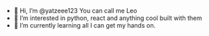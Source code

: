 - 👋 Hi, I’m @yatzeee123 You can call me Leo
- 👀 I’m interested in python, react and anything cool built with them
- 🌱 I’m currently learning all I can get my hands on.

<!---
yatzeee123/yatzeee123 is a ✨ special ✨ repository because its `README.md` (this file) appears on your GitHub profile.
You can click the Preview link to take a look at your changes.
--->
